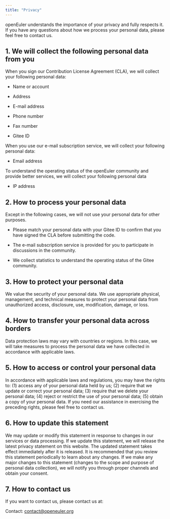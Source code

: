 ```yaml
---
title: "Privacy"
---
```

<ClientOnly>
  <common-banner
      :pc-src="'/img/security/privacy-banner.png'"
      :mobile-src="'/img/security/privacy-banner.png'"
      :inside-name="'PRIVACY POLICY'"
      :outside-name="i18n.security.PRIVACY"
  ></common-banner>
</ClientOnly>
<div class="other markdown">

openEuler understands the importance of your privacy and fully respects it. If you have any questions about how we process your personal data, please feel free to contact us. 

## 1. We will collect the following personal data from you

When you sign our Contribution License Agreement (CLA), we will collect your following personal data: 

+ Name or account

+ Address

+ E-mail address

+ Phone number

+ Fax number

+ Gitee ID

When you use our e-mail subscription service, we will collect your following personal data:

+ Email address

To understand the operating status of the openEuler community and provide better services, we will collect your following personal data

+ IP address

## 2. How to process your personal data

Except in the following cases, we will not use your personal data for other purposes. 

+ Please match your personal data with your Gitee ID to confirm that you have signed the CLA before submitting the code. 

+ The e-mail subscription service is provided for you to participate in discussions in the community.

+ We collect statistics to understand the operating status of the Gitee community.

## 3. How to protect your personal data

We value the security of your personal data. We use appropriate physical, management, and technical measures to protect your personal data from unauthorized access, disclosure, use, modification, damage, or loss.

## 4. How to transfer your personal data across borders

Data protection laws may vary with countries or regions. In this case, we will take measures to process the personal data we have collected in accordance with applicable laws. 

## 5. How to access or control your personal data

In accordance with applicable laws and regulations, you may have the rights to: (1) access any of your personal data held by us; (2) require that we update or correct your personal data; (3) require that we delete your personal data; (4) reject or restrict the use of your personal data; (5) obtain a copy of your personal data. If you need our assistance in exercising the preceding rights, please feel free to contact us.

## 6. How to update this statement

We may update or modify this statement in response to changes in our services or data processing. If we update this statement, we will release the latest privacy statement on this website. The updated statement takes effect immediately after it is released. It is recommended that you review this statement periodically to learn about any changes. If we make any major changes to this statement (changes to the scope and purpose of personal data collection), we will notify you through proper channels and obtain your consent.

## 7. How to contact us

If you want to contact us, please contact us at:

Contact: <contact@openeuler.org>

</div>